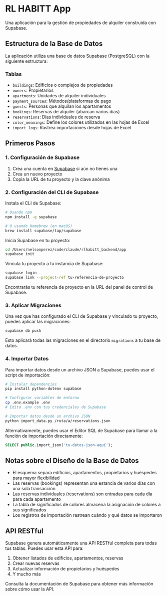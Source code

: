 # RL HABITT App

Una aplicación para la gestión de propiedades de alquiler construida con Supabase.

## Estructura de la Base de Datos

La aplicación utiliza una base de datos Supabase (PostgreSQL) con la siguiente estructura:

### Tablas

- `buildings`: Edificios o complejos de propiedades
- `owners`: Propietarios
- `apartments`: Unidades de alquiler individuales
- `payment_sources`: Métodos/plataformas de pago
- `guests`: Personas que alquilan los apartamentos
- `bookings`: Reservas de alquiler (abarcan varios días)
- `reservations`: Días individuales de reserva
- `color_meanings`: Define los colores utilizados en las hojas de Excel
- `import_logs`: Rastrea importaciones desde hojas de Excel

## Primeros Pasos

### 1. Configuración de Supabase

1. Crea una cuenta en [Supabase](https://supabase.com/) si aún no tienes una
2. Crea un nuevo proyecto
3. Copia la URL de tu proyecto y la clave anónima

### 2. Configuración del CLI de Supabase

Instala el CLI de Supabase:

```bash
# Usando npm
npm install -g supabase

# O usando Homebrew (en macOS)
brew install supabase/tap/supabase
```

Inicia Supabase en tu proyecto:

```bash
cd /Users/nelsonperez/code/claude/rlhabitt_backend/app
supabase init
```

Vincula tu proyecto a tu instancia de Supabase:

```bash
supabase login
supabase link --project-ref tu-referencia-de-proyecto
```

Encontrarás tu referencia de proyecto en la URL del panel de control de Supabase.

### 3. Aplicar Migraciones

Una vez que has configurado el CLI de Supabase y vinculado tu proyecto, puedes aplicar las migraciones:

```bash
supabase db push
```

Esto aplicará todas las migraciones en el directorio `migrations` a tu base de datos.

### 4. Importar Datos

Para importar datos desde un archivo JSON a Supabase, puedes usar el script de importación:

```bash
# Instalar dependencias
pip install python-dotenv supabase

# Configurar variables de entorno
cp .env.example .env
# Edita .env con tus credenciales de Supabase

# Importar datos desde un archivo JSON
python import_data.py /ruta/a/reservations.json
```

Alternativamente, puedes usar el Editor SQL de Supabase para llamar a la función de importación directamente:

```sql
SELECT public.import_json('tu-datos-json-aquí');
```

## Notas sobre el Diseño de la Base de Datos

- El esquema separa edificios, apartamentos, propietarios y huéspedes para mayor flexibilidad
- Las reservas (bookings) representan una estancia de varios días con una sola transacción
- Las reservas individuales (reservations) son entradas para cada día para cada apartamento
- La tabla de significados de colores almacena la asignación de colores a sus significados
- Los registros de importación rastrean cuándo y qué datos se importaron

## API RESTful

Supabase genera automáticamente una API RESTful completa para todas tus tablas. Puedes usar esta API para:

1. Obtener listados de edificios, apartamentos, reservas
2. Crear nuevas reservas
3. Actualizar información de propietarios y huéspedes
4. Y mucho más

Consulta la documentación de Supabase para obtener más información sobre cómo usar la API.